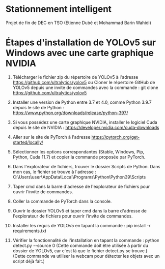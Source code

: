 # Stationnement intelligent
Projet de fin de DEC en TSO (Etienne Dubé et Mohammad Barin Wahidi)

# Étapes d'installation de YOLOv5 sur Windows avec une carte graphique NVIDIA

1. Télécharger le fichier zip du répertoire de YOLOv5 à l'adresse https://github.com/ultralytics/yolov5
                          ou
   Cloner le répertoire GitHub de YOLOv5 depuis une invite de commandes avec la commande :
    git clone https://github.com/ultralytics/yolov5

2. Installer une version de Python entre 3.7 et 4.0, comme Python 3.9.7 depuis le site de Python :
    https://www.python.org/downloads/release/python-397/

3. Si vous possédez une carte graphique NVIDIA, installer le logiciel Cuda depuis le site de NVIDIA :
    https://developer.nvidia.com/cuda-downloads
    
4. Aller sur le site de PyTorch à l'adresse https://pytorch.org/get-started/locally/

5. Sélectionner les options correspondantes (Stable, Windows, Pip, Python, Cuda 11.7) et copier la commande proposée par PyTorch.

6. Dans l'explorateur de fichiers, trouver le dossier Scripts de Python. Dans mon cas, le fichier se trouve à l'adresse : 
    C:\Users\user\AppData\Local\Programs\Python\Python39\Scripts
    
7. Taper cmd dans la barre d'adresse de l'explorateur de fichiers pour ouvrir l'invite de commandes.

8. Coller la commande de PyTorch dans la console.

9. Ouvrir le dossier YOLOv5 et taper cmd dans la barre d'adresse de l'explorateur de fichiers pour ouvrir l'invite de commandes.

10. Installer les requis de YOLOv5 en tapant la commande :
      pip install -r requirements.txt
      
11. Vérifier la fonctionnalité de l'installation en tapant la commande : 
      python detect.py --source 0
      (Cette commande doit être utilisée à partir du dossier de YOLOv5, car c'est là que le fichier detect.py se trouve.)
      (Cette commande va utiliser la webcam pour détecter les objets avec un script déjà fait.)
    
